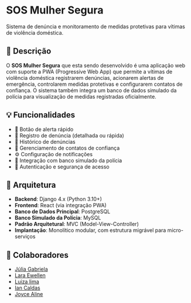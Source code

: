 # SOS Mulher Segura

Sistema de denúncia e monitoramento de medidas protetivas para vítimas de violência doméstica.

## 📌 Descrição

O **SOS Mulher Segura** que esta sendo desenvolvido é uma aplicação web com suporte a PWA (Progressive Web App) que permite a vítimas de violência doméstica registrarem denúncias, acionarem alertas de emergência, controlarem medidas protetivas e configurarem contatos de confiança. O sistema também integra um banco de dados simulado da polícia para visualização de medidas registradas oficialmente.

## 💡 Funcionalidades

- 📍 Botão de alerta rápido
- 📝 Registro de denúncia (detalhada ou rápida)
- 📄 Histórico de denúncias
- 👥 Gerenciamento de contatos de confiança
- ⚙️ Configuração de notificações
- 📑 Integração com banco simulado da polícia
- 🔐 Autenticação e segurança de acesso

## 🧱 Arquitetura

- **Backend**: Django 4.x (Python 3.10+)
- **Frontend**: React (via integração PWA)
- **Banco de Dados Principal**: PostgreSQL
- **Banco Simulado da Polícia**: MySQL
- **Padrão Arquitetural**: MVC (Model-View-Controller)
- **Implantação**: Monolítico modular, com estrutura migrável para micro-serviços

## 🤝 Colaboradores
- [Júlia Gabriela](https://github.com/Julia-Gabriela)
- [Lara Ewellen](https://github.com/Laraewellen)
- [Luiza lima](https://github.com/luizalima13)
- [Ian Caldas](https://github.com/IanACaldas)
- [Joyce Aline](https://github.com/Joyce2004Aline)